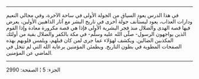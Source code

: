 ------------------------------------------------------------------------

في هذا الدرس يعود السياق من الجولة الأولى في ساحة الآخرة، وفي مجالي
النعيم ودارات العذاب، يعود ليستأنف جولة أخرى في تاريخ البشر مع آثار
الذاهبين الأولين، يعرض فيها قصة الهدى والضلال منذ فجر البشرية الأولى
فإذا هي قصة مكرورة معادة وإذا القوم الذين يواجهون الرسول- صلّى الله عليه
وسلّم- في مكة بالكفر والضلال بقية من أولئك المكذبين الضالين. ويكشف لهؤلاء
عما جرى لمن كان قبلهم، ويلمس قلوبهم بهذه الصفحات المطوية في بطون
التاريخ. ويطمئن المؤمنين برعاية الله التي لم تتخل في الماضي عن المؤمنين.

------------------------------------------------------------------------

الجزء: 5 ¦ الصفحة: 2990
